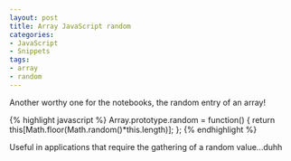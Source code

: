 ```yaml
---
layout: post
title: Array JavaScript random
categories:
- JavaScript
- Snippets
tags:
- array
- random
---
```

Another worthy one for the notebooks, the random entry of an array!

{% highlight javascript %}
Array.prototype.random = function() {
    return this[Math.floor(Math.random()*this.length)];
};
{% endhighlight %}

<!--more-->

Useful in applications that require the gathering of a random value...duhh
